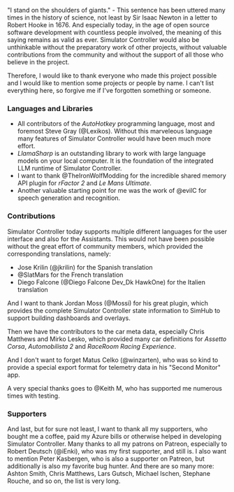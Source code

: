 "I stand on the shoulders of giants." - This sentence has been uttered many times in the history of science, not least by Sir Isaac Newton in a letter to Robert Hooke in 1676. And especially today, in the age of open source software development with countless people involved, the meaning of this saying remains as valid as ever. Simulator Controller would also be unthinkable without the preparatory work of other projects, without valuable contributions from the community and without the support of all those who believe in the project.

Therefore, I would like to thank everyone who made this project possible and I would like to mention some projects or people by name. I can't list everything here, so forgive me if I've forgotten something or someone.

### Languages and Libraries

- All contributors of the *AutoHotkey* programming language, most and foremost Steve Gray (@Lexikos). Without this marveleous language many features of Simulator Controller would have been much more effort.
- *LlamaSharp* is an outstanding library to work with large language models on your local computer. It is the foundation of the integrated LLM runtime of Simulator Controller.
- I want to thank @TheIronWolfModding for the incredible shared memory API plugin for *rFactor 2* and *Le Mans Ultimate*.
- Another valuable starting point for me was the work of @evilC for speech generation and recognition.

### Contributions

Simulator Controller today supports multiple different languages for the user interface and also for the Assistants. This would not have been possible without the great effort of community members, which provided the corresponding translations, namely:

- Jose Krilin (@jkrilin) for the Spanish translation
- @SlatMars for the French translation
- Diego Falcone (@Diego Falcone Dev_Dk HawkOne) for the Italien translation

And I want to thank Jordan Moss (@Mossi) for his great plugin, which provides the complete Simulator Controller state information to SimHub to support building dashboards and overlays.

Then we have the contributors to the car meta data, especially Chris Matthews and Mirko Lesko, which provided many car definitions for *Assetto Corsa*, *Automobilista 2* and *RaceRoom Racing Experience*.

And I don't want to forget Matus Celko (@winzarten), who was so kind to provide a special export format for telemetry data in his "Second Monitor" app.

A very special thanks goes to @Keith M, who has supported me numerous times with testing.

### Supporters

And last, but for sure not least, I want to thank all my supporters, who bought me a coffee, paid my Azure bills or otherwise helped in developing Simulator Controller. Many thanks to all my patrons on Patreon, especially to Robert Deutsch (@iEnki), who was my first supporter, and still is. I also want to mention Peter Kasbergen, who is also a supporter on Patreon, but additionally is also my favorite bug hunter. And there are so many more: Ashton Smith, Chris Matthews, Lars Gutsch, Michael Ischen, Stephane Rouche, and so on, the list is very long.